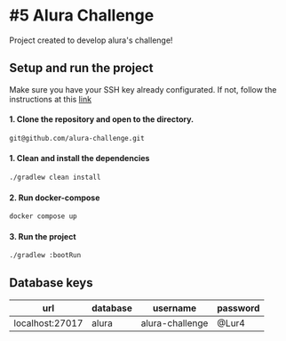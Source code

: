 # #5 Alura Challenge
Project created to develop alura's challenge! 

## Setup and run the project
Make sure you have your SSH key already configurated. If not, follow the instructions at this [link](https://docs.github.com/pt/authentication/connecting-to-github-with-ssh/generating-a-new-ssh-key-and-adding-it-to-the-ssh-agent)

#### 1. Clone the repository and open to the directory. 
````bash
git@github.com/alura-challenge.git
````

#### 1. Clean and install the dependencies
````bash
./gradlew clean install
````

#### 2. Run docker-compose
```bash
docker compose up 
```

#### 3. Run the project
```bash
./gradlew :bootRun
```

## Database keys
| url             | database | username        | password |
|-----------------|----------|-----------------|----------|
| localhost:27017 | alura    | alura-challenge | @Lur4    |